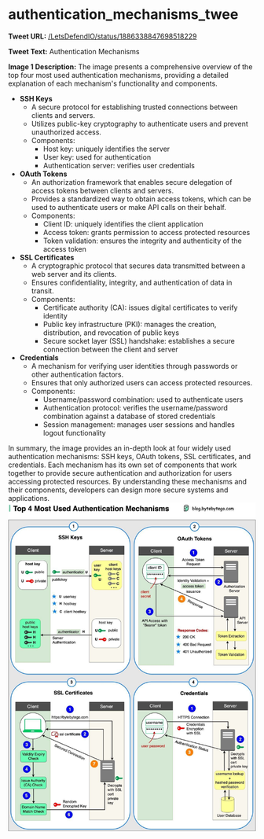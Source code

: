 # authentication_mechanisms_twee

**Tweet URL:** [/LetsDefendIO/status/1886338847698518229](/LetsDefendIO/status/1886338847698518229)

**Tweet Text:** Authentication Mechanisms

**Image 1 Description:** The image presents a comprehensive overview of the top four most used authentication mechanisms, providing a detailed explanation of each mechanism's functionality and components.

* **SSH Keys**
	+ A secure protocol for establishing trusted connections between clients and servers.
	+ Utilizes public-key cryptography to authenticate users and prevent unauthorized access.
	+ Components:
		- Host key: uniquely identifies the server
		- User key: used for authentication
		- Authentication server: verifies user credentials
* **OAuth Tokens**
	+ An authorization framework that enables secure delegation of access tokens between clients and servers.
	+ Provides a standardized way to obtain access tokens, which can be used to authenticate users or make API calls on their behalf.
	+ Components:
		- Client ID: uniquely identifies the client application
		- Access token: grants permission to access protected resources
		- Token validation: ensures the integrity and authenticity of the access token
* **SSL Certificates**
	+ A cryptographic protocol that secures data transmitted between a web server and its clients.
	+ Ensures confidentiality, integrity, and authentication of data in transit.
	+ Components:
		- Certificate authority (CA): issues digital certificates to verify identity
		- Public key infrastructure (PKI): manages the creation, distribution, and revocation of public keys
		- Secure socket layer (SSL) handshake: establishes a secure connection between the client and server
* **Credentials**
	+ A mechanism for verifying user identities through passwords or other authentication factors.
	+ Ensures that only authorized users can access protected resources.
	+ Components:
		- Username/password combination: used to authenticate users
		- Authentication protocol: verifies the username/password combination against a database of stored credentials
		- Session management: manages user sessions and handles logout functionality

In summary, the image provides an in-depth look at four widely used authentication mechanisms: SSH keys, OAuth tokens, SSL certificates, and credentials. Each mechanism has its own set of components that work together to provide secure authentication and authorization for users accessing protected resources. By understanding these mechanisms and their components, developers can design more secure systems and applications.
![Image 1](./image_1.jpg)
